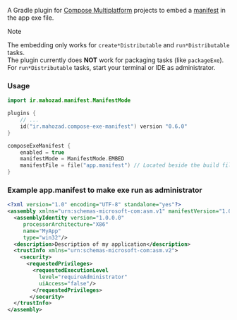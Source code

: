 A Gradle plugin for [Compose Multiplatform][1] projects to embed a [manifest][2] in the app exe file.

> [!NOTE]
> The embedding only works for `create*Distributable` and `run*Distributable` tasks.  
> The plugin currently does **NOT** work for packaging tasks (like `packageExe`).  
> For `run*Distributable` tasks, start your terminal or IDE as administrator.

### Usage

```kotlin
import ir.mahozad.manifest.ManifestMode

plugins {
    // ...
    id("ir.mahozad.compose-exe-manifest") version "0.6.0"
}

composeExeManifest {
    enabled = true
    manifestMode = ManifestMode.EMBED
    manifestFile = file("app.manifest") // Located beside the build file
}
```

### Example app.manifest to make exe run as administrator

```xml
<?xml version="1.0" encoding="UTF-8" standalone="yes"?>
<assembly xmlns="urn:schemas-microsoft-com:asm.v1" manifestVersion="1.0"> 
  <assemblyIdentity version="1.0.0.0"
     processorArchitecture="X86"
     name="MyApp"
     type="win32"/> 
  <description>Description of my application</description>
  <trustInfo xmlns="urn:schemas-microsoft-com:asm.v2">
    <security>
      <requestedPrivileges>
        <requestedExecutionLevel
          level="requireAdministrator"
          uiAccess="false"/>
        </requestedPrivileges>
       </security>
  </trustInfo>
</assembly>
```

[1]: https://github.com/jetbrains/compose-multiplatform
[2]: https://learn.microsoft.com/en-us/windows/win32/sbscs/application-manifests
